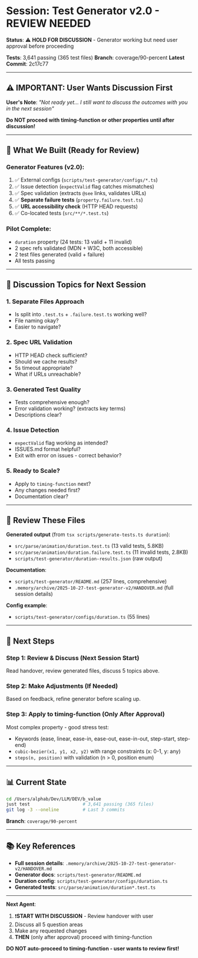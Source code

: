 # Session: Test Generator v2.0 - REVIEW NEEDED

**Status**: ⚠️ **HOLD FOR DISCUSSION** - Generator working but need user approval before proceeding

**Tests**: 3,641 passing (365 test files)
**Branch**: coverage/90-percent
**Latest Commit**: 2c17c77

---

## ⚠️ IMPORTANT: User Wants Discussion First

**User's Note**: _"Not ready yet... I still want to discuss the outcomes with you in the next session"_

**Do NOT proceed with timing-function or other properties until after discussion!**

---

## 🎯 What We Built (Ready for Review)

### Generator Features (v2.0):
1. ✅ External configs (`scripts/test-generator/configs/*.ts`)
2. ✅ Issue detection (`expectValid` flag catches mismatches)
3. ✅ Spec validation (extracts `@see` links, validates URLs)
4. ✅ **Separate failure tests** (`property.failure.test.ts`)
5. ✅ **URL accessibility check** (HTTP HEAD requests)
6. ✅ Co-located tests (`src/**/*.test.ts`)

### Pilot Complete:
- `duration` property (24 tests: 13 valid + 11 invalid)
- 2 spec refs validated (MDN + W3C, both accessible)
- 2 test files generated (valid + failure)
- All tests passing

---

## 💬 Discussion Topics for Next Session

### 1. **Separate Files Approach**
   - Is split into `.test.ts` + `.failure.test.ts` working well?
   - File naming okay?
   - Easier to navigate?

### 2. **Spec URL Validation**  
   - HTTP HEAD check sufficient?
   - Should we cache results?
   - 5s timeout appropriate?
   - What if URLs unreachable?

### 3. **Generated Test Quality**
   - Tests comprehensive enough?
   - Error validation working? (extracts key terms)
   - Descriptions clear?

### 4. **Issue Detection**
   - `expectValid` flag working as intended?
   - ISSUES.md format helpful?
   - Exit with error on issues - correct behavior?

### 5. **Ready to Scale?**
   - Apply to `timing-function` next?
   - Any changes needed first?
   - Documentation clear?

---

## 📁 Review These Files

**Generated output** (from `tsx scripts/generate-tests.ts duration`):
- `src/parse/animation/duration.test.ts` (13 valid tests, 5.8KB)
- `src/parse/animation/duration.failure.test.ts` (11 invalid tests, 2.8KB)
- `scripts/test-generator/duration-results.json` (raw output)

**Documentation**:
- `scripts/test-generator/README.md` (257 lines, comprehensive)
- `.memory/archive/2025-10-27-test-generator-v2/HANDOVER.md` (full session details)

**Config example**:
- `scripts/test-generator/configs/duration.ts` (55 lines)

---

## 🔄 Next Steps

### Step 1: **Review & Discuss** (Next Session Start)

Read handover, review generated files, discuss 5 topics above.

### Step 2: **Make Adjustments** (If Needed)

Based on feedback, refine generator before scaling up.

### Step 3: **Apply to timing-function** (Only After Approval)

Most complex property - good stress test:
- Keywords (ease, linear, ease-in, ease-out, ease-in-out, step-start, step-end)
- `cubic-bezier(x1, y1, x2, y2)` with range constraints (x: 0-1, y: any)
- `steps(n, position)` with validation (n > 0, position enum)

---

## 📊 Current State

```bash
cd /Users/alphab/Dev/LLM/DEV/b_value
just test                    # 3,641 passing (365 files)
git log -3 --oneline         # Last 3 commits
```

**Branch**: `coverage/90-percent`

---

## 📚 Key References

- **Full session details**: `.memory/archive/2025-10-27-test-generator-v2/HANDOVER.md`
- **Generator docs**: `scripts/test-generator/README.md`
- **Duration config**: `scripts/test-generator/configs/duration.ts`
- **Generated tests**: `src/parse/animation/duration*.test.ts`

---

**Next Agent**: 
1. ❗**START WITH DISCUSSION** - Review handover with user
2. Discuss all 5 question areas
3. Make any requested changes
4. **THEN** (only after approval) proceed with timing-function

**DO NOT auto-proceed to timing-function - user wants to review first!**
